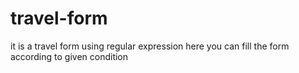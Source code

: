 # travel-form
it is a travel form using regular expression
here you can fill the form according to given condition
